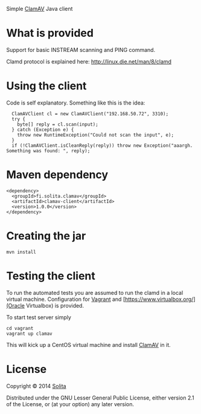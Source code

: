 Simple [ClamAV](http://www.clamav.net/) Java client

# What is provided

Support for basic INSTREAM scanning and PING command. 

Clamd protocol is explained here:
http://linux.die.net/man/8/clamd

# Using the client

Code is self explanatory. Something like this is the idea:

```
  ClamAVClient cl = new ClamAVClient("192.168.50.72", 3310);
  try {
    byte[] reply = cl.scan(input);
  } catch (Exception e) {
    throw new RuntimeException("Could not scan the input", e);
  }
  if (!ClamAVClient.isCleanReply(reply)) throw new Exception("aaargh. Something was found: ", reply);
```

# Maven dependency

```
<dependency>
  <groupId>fi.solita.clamav</groupId>
  <artifactId>clamav-client</artifactId>
  <version>1.0.0</version>
</dependency>
```

# Creating the jar

```
mvn install
```

# Testing the client

To run the automated tests you are assumed to run the clamd in a local virtual machine. 
Configuration for [Vagrant](http://www.vagrantup.com/) and [https://www.virtualbox.org/](Oracle Virtualbox) is provided. 

To start test server simply

```
cd vagrant
vagrant up clamav
```

This will kick up a CentOS virtual machine and install [ClamAV](http://www.clamav.net/) in it.

# License

Copyright © 2014 [Solita](http://www.solita.fi)

Distributed under the GNU Lesser General Public License, either version 2.1 of the License, or 
(at your option) any later version.

